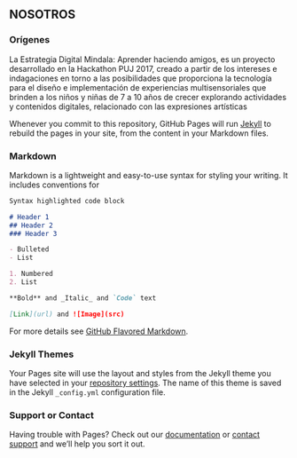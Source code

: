 ## NOSOTROS

### Orígenes   

La Estrategia Digital Mindala: Aprender haciendo amigos, es un proyecto desarrollado en la Hackathon PUJ 2017, creado  a partir de los intereses e indagaciones en torno a las posibilidades que proporciona la tecnología para el diseño e implementación de experiencias multisensoriales que brinden a los niños y niñas de 7 a 10 años de crecer explorando actividades y contenidos digitales, relacionado con las expresiones artísticas

Whenever you commit to this repository, GitHub Pages will run [Jekyll](https://jekyllrb.com/) to rebuild the pages in your site, from the content in your Markdown files.

### Markdown

Markdown is a lightweight and easy-to-use syntax for styling your writing. It includes conventions for

```markdown
Syntax highlighted code block

# Header 1
## Header 2
### Header 3

- Bulleted
- List

1. Numbered
2. List

**Bold** and _Italic_ and `Code` text

[Link](url) and ![Image](src)
```

For more details see [GitHub Flavored Markdown](https://guides.github.com/features/mastering-markdown/).

### Jekyll Themes

Your Pages site will use the layout and styles from the Jekyll theme you have selected in your [repository settings](https://github.com/ingelectronicadj/MINDALA/settings). The name of this theme is saved in the Jekyll `_config.yml` configuration file.

### Support or Contact

Having trouble with Pages? Check out our [documentation](https://help.github.com/categories/github-pages-basics/) or [contact support](https://github.com/contact) and we’ll help you sort it out.

